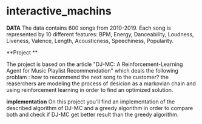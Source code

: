 # interactive_machins
**DATA** 
The data contains 600 songs from 2010-2019.
Each song is represented by 10 different features: BPM, Energy, Danceability, Loudness, Liveness, Valence, Length, Acousticness, Speechiness, Popularity.

**Project ** 

The project is based on the article "DJ-MC: A Reinforcement-Learning Agent for Music Playlist Recommendation" 
which deals the following problam : how to recommend the next song to the customer?
the reaserchers are modeling the process of desicion as a markovian chain and using reinforcement learning in order to find an optimized solution. 

**implementation**
On this project you'll find an implementation of the described algorithm of DJ-MC and a greedy algorithm in order to compare both and check if DJ-MC get better result than the greedy algorithm.

